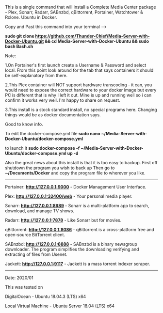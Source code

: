 This is a single command that will install a Complete Media Center package - Plex, Sonarr, Radarr, SABnzbd, qBittorrent, Portainer, Watchtower & Rclone. Ubuntu in Docker.

Copy and Past this command into your terminal 
--> 

**sudo git clone https://github.com/Thunder-Chief/Media-Server-with-Docker-Ubuntu.git && cd Media-Server-with-Docker-Ubuntu && sudo bash Bash.sh**


Note:

1.On Portainer's first launch create a Username  & Password and select local. From this point look around for the tab that says containers it should be self-explanatory from there.

2.This Plex container will NOT support hardware transcoding - it can,  you would need to expose the correct hardware to your docker image but every PC is different that is why I left it out. Mine is up and running  well so i can confirm it works very well. I'm happy to share on request. 

3.This install is a stock standard install, no special programs here. Changing things would be as docker documentation says.


Good to know info.

To edit the docker-compose.yml file 
**sudo nano ~/Media-Server-with-Docker-Ubuntu/docker-compose.yml**

to launch it
**sudo docker-compose -f ~/Media-Server-with-Docker-Ubuntu/docker-compose.yml up -d**

Also the great news about this install is that it is too easy to backup.
First off shutdown the program you wish to back up 
Then go to **~/Documents/Docker** and copy the program file to wherever you like. 

________________________________________________________________________________

Portainer: **http://127.0.0.1:9000** - Docker Management User Interface.

Plex: **http://127.0.0.1:32400/web** -  Your personal media player.

Sonarr: **http://127.0.0.1:8989** - Sonarr is a multi-platform app to search, download, and manage TV shows.

Radarr: **http://127.0.0.1:7878** - Like Sonarr but for movies.

qBittorrent: **http://127.0.0.1:8086** - qBittorrent is a cross-platform free and open-source BitTorrent client.

SABnzbd: **http://127.0.0.1:8888** - SABnzbd is a binary newsgroup downloader. The program simplifies the downloading verifying and extracting of files from Usenet.

Jackett: **http://127.0.0.1:9117** - Jackett is a mass torrent indexer scraper.
________________________________________________________________________________

Date: 2020/01

This was tested on 

DigitalOcean - Ubuntu 18.04.3 (LTS) x64

Local Virtual Machine - Ubuntu Server 18.04 (LTS) x64
